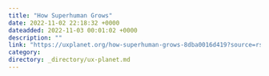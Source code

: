```yaml
---
title: "How Superhuman Grows"
date: 2022-11-02 22:18:32 +0000
dateadded: 2022-11-03 00:01:02 +0000
description: ""
link: "https://uxplanet.org/how-superhuman-grows-8dba0016d419?source=rss----819cc2aaeee0---4"
category:
directory: _directory/ux-planet.md
---
```

